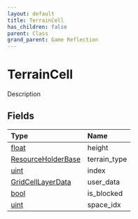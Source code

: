 ```yaml
---
layout: default
title: TerrainCell
has_children: false
parent: Class
grand_parent: Game Reflection
---
```

# TerrainCell
Description 

## Fields

| Type | Name |
|:----------|:--------------|
| [float](/riftbreaker-wiki/docs/game-reflection/components/float/) | height |
| [ResourceHolderBase](/riftbreaker-wiki/docs/game-reflection/components/resource_holder_base/) | terrain_type |
| [uint](/riftbreaker-wiki/docs/game-reflection/components/uint/) | index |
| [GridCellLayerData](/riftbreaker-wiki/docs/game-reflection/classes/grid_cell_layer_data/) | user_data |
| [bool](/riftbreaker-wiki/docs/game-reflection/components/bool/) | is_blocked |
| [uint](/riftbreaker-wiki/docs/game-reflection/components/uint/) | space_idx |

